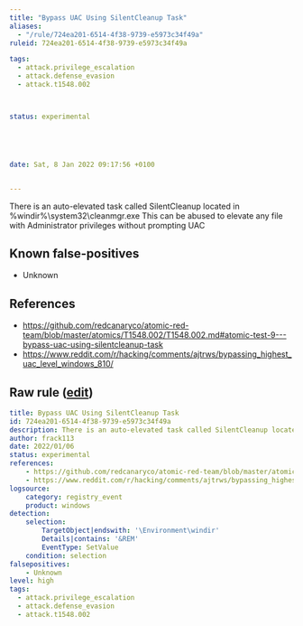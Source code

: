 ```yaml
---
title: "Bypass UAC Using SilentCleanup Task"
aliases:
  - "/rule/724ea201-6514-4f38-9739-e5973c34f49a"
ruleid: 724ea201-6514-4f38-9739-e5973c34f49a

tags:
  - attack.privilege_escalation
  - attack.defense_evasion
  - attack.t1548.002



status: experimental





date: Sat, 8 Jan 2022 09:17:56 +0100


---
```


There is an auto-elevated task called SilentCleanup located in %windir%\system32\cleanmgr.exe This can be abused to elevate any file with Administrator privileges without prompting UAC

<!--more-->


## Known false-positives

* Unknown



## References

* https://github.com/redcanaryco/atomic-red-team/blob/master/atomics/T1548.002/T1548.002.md#atomic-test-9---bypass-uac-using-silentcleanup-task
* https://www.reddit.com/r/hacking/comments/ajtrws/bypassing_highest_uac_level_windows_810/


## Raw rule ([edit](https://github.com/SigmaHQ/sigma/edit/master/rules/windows/registry_event/registry_event_bypass_uac_using_silentcleanup_task.yml))
```yaml
title: Bypass UAC Using SilentCleanup Task
id: 724ea201-6514-4f38-9739-e5973c34f49a
description: There is an auto-elevated task called SilentCleanup located in %windir%\system32\cleanmgr.exe This can be abused to elevate any file with Administrator privileges without prompting UAC
author: frack113
date: 2022/01/06
status: experimental
references:
    - https://github.com/redcanaryco/atomic-red-team/blob/master/atomics/T1548.002/T1548.002.md#atomic-test-9---bypass-uac-using-silentcleanup-task
    - https://www.reddit.com/r/hacking/comments/ajtrws/bypassing_highest_uac_level_windows_810/
logsource:
    category: registry_event
    product: windows
detection:
    selection:
        TargetObject|endswith: '\Environment\windir'
        Details|contains: '&REM'
        EventType: SetValue
    condition: selection
falsepositives:
    - Unknown
level: high
tags:
  - attack.privilege_escalation
  - attack.defense_evasion
  - attack.t1548.002
```
